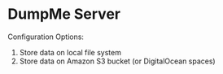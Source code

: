# DumpMe Server

Configuration Options:

1. Store data on local file system
2. Store data on Amazon S3 bucket (or DigitalOcean spaces)

